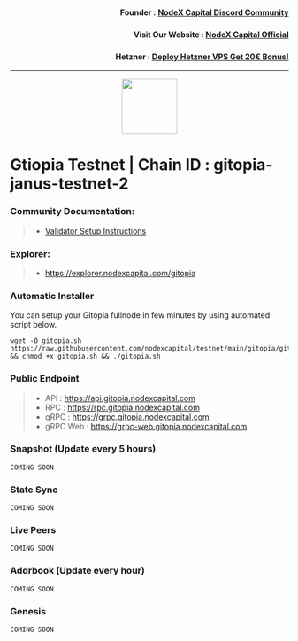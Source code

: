 <h3><p style="font-size:14px" align="right">Founder :
<a href="https://discord.gg/nodexcapital" target="_blank">NodeX Capital Discord Community</a></p></h3>
<h3><p style="font-size:14px" align="right">Visit Our Website :
<a href="https://discord.gg/nodexcapital" target="_blank">NodeX Capital Official</a></p></h3>
<h3><p style="font-size:14px" align="right">Hetzner :
<a href="https://hetzner.cloud/?ref=bMTVi7dcwSgA" target="_blank">Deploy Hetzner VPS Get 20€ Bonus!</a></h3>
<hr>

<p align="center">
  <img height="100" height="auto" src="https://nodejumper.io/assets/img/chain/gitopia.webp">
</p>

# Gtiopia Testnet | Chain ID : gitopia-janus-testnet-2

### Community Documentation:
>- [Validator Setup Instructions](https://nodejumper.io/gitopia-testnet/installation)

### Explorer:
>-  https://explorer.nodexcapital.com/gitopia

### Automatic Installer
You can setup your Gitopia fullnode in few minutes by using automated script below.
```
wget -O gitopia.sh https://raw.githubusercontent.com/nodexcapital/testnet/main/gitopia/gitopia.sh && chmod +x gitopia.sh && ./gitopia.sh
```
### Public Endpoint

>- API : https://api.gitopia.nodexcapital.com
>- RPC : https://rpc.gitopia.nodexcapital.com
>- gRPC : https://grpc.gitopia.nodexcapital.com
>- gRPC Web : https://grpc-web.gitopia.nodexcapital.com

### Snapshot (Update every 5 hours)
```
COMING SOON
```

### State Sync
```
COMING SOON
```

### Live Peers
```
COMING SOON
```
### Addrbook (Update every hour)
```
COMING SOON
```
### Genesis
```
COMING SOON
```